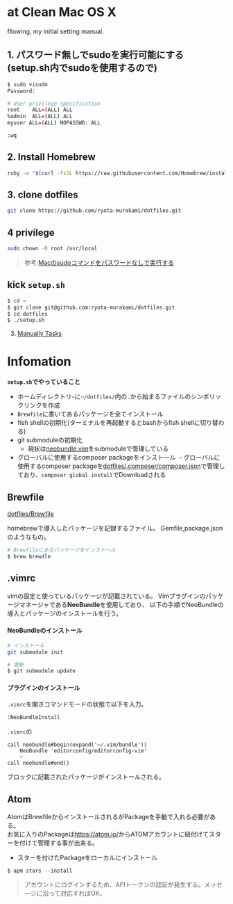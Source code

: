 # at Clean Mac OS X
fllowing, my initial setting manual.

## 1. パスワード無しでsudoを実行可能にする(setup.sh内でsudoを使用するので)  

```sh
$ sudo visudo
Password:

# User privilege specification
root    ALL=(ALL) ALL
%admin  ALL=(ALL) ALL
myuser ALL=(ALL) NOPASSWD: ALL

:wq
```

## 2. Install Homebrew

```sh
ruby -e "$(curl -fsSL https://raw.githubusercontent.com/Homebrew/install/master/install)"
```

## 3. clone dotfiles

```sh
git clone https://github.com/ryota-murakami/dotfiles.git
```

## 4 privilege

```sh
sudo chown -R root /usr/local
```

> 参考:<a href="http://blog.bungu-do.jp/archives/2417" target="_blank">Macのsudoコマンドをパスワードなしで実行する</a>

## kick `setup.sh`

```sh
$ cd ~
$ git clone git@github.com:ryota-murakami/dotfiles.git
$ cd dotfiles
$ ./setup.sh
```

3. <a href="https://gist.github.com/ryota-murakami/3f20f65462be18bf757a" target="_blank">Manually Tasks</a>

# Infomation

**`setup.sh`でやっていること**

- ホームディレクトリ`~`に`~/dotfiles/`内の`.`から始まるファイルのシンボリックリンクを作成
- `Brewfile`に書いてあるパッケージを全てインストール
- fish shellの初期化(ターミナルを再起動するとbashからfish shellに切り替わる)
- git submoduleの初期化
  - 現状は<a href="https://github.com/ryota-murakami/dotfiles/tree/master/.vim/bundle" target="_blank">neobundle.vim</a>をsubmoduleで管理している
- グローバルに使用するcomposer packageをインストール
  - グローバルに使用するcomposer packageを<a href="https://github.com/ryota-murakami/dotfiles/blob/master/.composer/composer.json" target="_blank">dotfiles/.composer/composer.json</a>で管理しており、`composer global install`でDownloadされる

## Brewfile

<a href="https://github.com/ryota-murakami/dotfiles/blob/master/Brewfile" target="_new">dotfiles/Brewfile</a>

homebrewで導入したパッケージを記録するファイル。
Gemfile,package.jsonのようなもの。

```sh
# Brewfileにあるパッケージをインストール
$ brew brewdle
```

## .vimrc
vimの設定と使っているパッケージが記載されている。
Vimプラグインのパッケージマネージャである**NeoBundle**を使用しており、
以下の手順でNeoBundleの導入とパッケージのインストールを行う。

#### NeoBundleのインストール

```sh
# インストール
git submodule init

# 更新
$ git submodule update
```

#### プラグインのインストール

`.vimrc`を開きコマンドモードの状態で以下を入力。

```sh
:NeoBundleInstall
```

`.vimrc`の

```vim
call neobundle#begin(expand('~/.vim/bundle'))
    NeoBundle 'editorconfig/editorconfig-vim'
    ~
call neobundle#end()
```

ブロックに記載されたパッケージがインストールされる。

## Atom

AtomはBrewfileからインストールされるがPackageを手動で入れる必要がある。  
お気に入りのPackageは<a href="https://atom.io/" target="_blank">https://atom.io/</a>からATOMアカウントに紐付けてスターを付けて管理する事が出来る。  

- スターを付けたPackageをローカルにインストール

```
$ apm stars --install
```
> アカウントにログインするため、APIトークンの認証が発生する。メッセージに沿って対応すればOK。
